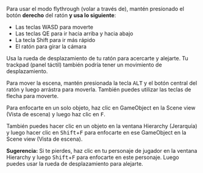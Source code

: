 Para usar el modo flythrough (volar a través de), mantén presionado el botón **derecho** del ratón **y usa lo siguiente**:

+ Las teclas WASD para moverte
+ Las teclas QE para ir hacia arriba y hacia abajo
+ La tecla Shift para ir más rápido
+ El ratón para girar la cámara

Usa la rueda de desplazamiento de tu ratón para acercarte y alejarte. Tu trackpad (panel táctil) también podría tener un movimiento de desplazamiento.

Para mover la escena, mantén presionada la tecla <kbd>ALT</kbd> y el botón central del ratón y luego arrástra para moverla. También puedes utilizar las teclas de flecha para moverte.

Para enfocarte en un solo objeto, haz clic en GameObject en la Scene view (Vista de escena) y luego haz clic en <kbd>F</kbd>.

También puedes hacer clic en un objeto en la ventana Hierarchy (Jerarquía) y luego hacer clic en <kbd>Shift</kbd>+<kbd>F</kbd> para enfocarte en ese GameObject en la Scene view (Vista de escena).

**Sugerencia:** Si te pierdes, haz clic en tu personaje de jugador en la ventana Hierarchy y luego <kbd>Shift</kbd>+<kbd>F</kbd> para enfocarte en este personaje. Luego puedes usar la rueda de desplazamiento para alejarte. 
